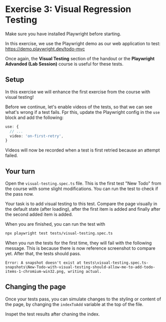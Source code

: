 # Exercise 3: Visual Regression Testing

Make sure you have installed Playwright before starting.

In this exercise, we use the Playwright demo as our web application to test: https://demo.playwright.dev/todo-mvc

Once again, the **Visual Testing** section of the handout or the **Playwright Advanded (Lab Session)** course is useful for these tests.


## Setup

In this exercise we will enhance the first exercise from the course with visual testing!

Before we continue, let's enable videos of the tests, so that we can see what's wrong if a test fails. Fpr this, update the Playwright config in the `use` block and add the following:

```ts
use: {
  // ...
  video: 'on-first-retry',
}
```

Videos will now be recorded when a test is first retried because an attempt failed.

## Your turn

Open the `visual-testing.spec.ts` file. This is the first test "New Todo" from the course with some slight modifications.
You can run the test to check if the pass now.

Your task is to add visual testing to this test.
Compare the page visually in the default state (after loading), after the first item is added and finally after the second added item is added.

When you are finished, you can run the test with
```bash
npx playwright test tests/visual-testing.spec.ts
```

When you run the tests for the first time, they will fail with the following message. This is because there is now reference screenshot to compare yet. After that, the tests should pass.

```
Error: A snapshot doesn't exist at tests\visual-testing.spec.ts-snapshots\New-Todo-with-visual-testing-should-allow-me-to-add-todo-items-1-chromium-win32.png, writing actual.
```

## Changing the page

Once your tests pass, you can simulate changes to the styling or content of the page, by changing the `indexToAdd` variable at the top of the file.

Inspet the test results after chaning the index.
